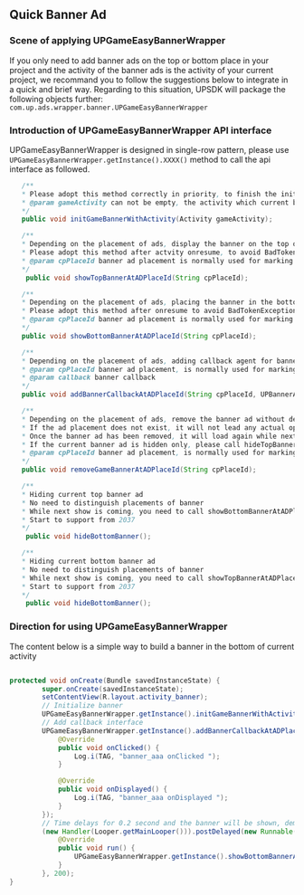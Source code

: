 ## Quick Banner Ad

### Scene of applying UPGameEasyBannerWrapper
If you only need to add banner ads on the top or bottom place in your project and the activity of the banner ads is the activity of your current project, we recommand you to follow the suggestions below to integrate in a quick and brief way.
Regarding to this situation, UPSDK will package the following objects further:
`com.up.ads.wrapper.banner.UPGameEasyBannerWrapper`

### Introduction of UPGameEasyBannerWrapper API interface
  UPGameEasyBannerWrapper is designed in single-row pattern, please use `UPGameEasyBannerWrapper.getInstance().XXXX()` method to call the api interface as followed.

```java
   /**
   * Please adopt this method correctly in priority, to finish the initialization for game banner
   * @param gameActivity can not be empty, the activity which current banner ads depend on
   */
   public void initGameBannerWithActivity(Activity gameActivity);

   /**
   * Depending on the placement of ads, display the banner on the top of current activity
   * Please adopt this method after actvity onresume, to avoid BadTokenException: Unable to add window -- token null is not valid;
   * @param cpPlaceId banner ad placement is normally used for marking business types of some ads
   */
    public void showTopBannerAtADPlaceId(String cpPlaceId);

   /**
   * Depending on the placement of ads, placing the banner in the bottom of current activity
   * Please adopt this method after onresume to avoid BadTokenException: Unable to add window -- token null is not valid;
   * @param cpPlaceId banner ad placement is normally used for marking business types of some ads
   */
   public void showBottomBannerAtADPlaceId(String cpPlaceId);

   /**
   * Depending on the placement of ads, adding callback agent for banner
   * @param cpPlaceId banner ad placement, is normally used for marking business types of some ads
   * @param callback banner callback
   */
   public void addBannerCallbackAtADPlaceId(String cpPlaceId, UPBannerAdListener callback);

   /**
   * Depending on the placement of ads, remove the banner ad without deleting relevant callback
   * If the ad placement does not exist, it will not lead any actual operation for the misson   
   * Once the banner ad has been removed, it will load again while next show is coming.
   * If the current banner ad is hidden only, please call hideTopBanner() or hideBottomBanner()
   * @param cpPlaceId banner ad placement, is normally used for marking business types of some ads
   */
   public void removeGameBannerAtADPlaceId(String cpPlaceId);

   /**
   * Hiding current top banner ad
   * No need to distinguish placements of banner
   * While next show is coming, you need to call showBottomBannerAtADPlaceId()
   * Start to support from 2037
   */
    public void hideBottomBanner();

   /**
   * Hiding current bottom banner ad
   * No need to distinguish placements of banner
   * While next show is coming, you need to call showTopBannerAtADPlaceId()
   * Start to support from 2037
   */
    public void hideBottomBanner();
```

### Direction for using UPGameEasyBannerWrapper 

The content below is a simple way to build a banner in the bottom of current activity

```java

protected void onCreate(Bundle savedInstanceState) {
        super.onCreate(savedInstanceState);
        setContentView(R.layout.activity_banner);
        // Initialize banner
        UPGameEasyBannerWrapper.getInstance().initGameBannerWithActivity(this);
        // Add callback interface
        UPGameEasyBannerWrapper.getInstance().addBannerCallbackAtADPlaceId("banner_aaa", new UPBannerAdListener() {
            @Override
            public void onClicked() {
                Log.i(TAG, "banner_aaa onClicked ");
            }

            @Override
            public void onDisplayed() {
                Log.i(TAG, "banner_aaa onDisplayed ");
            }
        });
        // Time delays for 0.2 second and the banner will be shown, demo can only guarantee to call showBottomBannerAtADPlaceId() after activity onresume
        (new Handler(Looper.getMainLooper())).postDelayed(new Runnable() {
            @Override
            public void run() {
                UPGameEasyBannerWrapper.getInstance().showBottomBannerAtADPlaceId("banner_aaa");
            }
        }, 200);
}
```